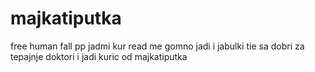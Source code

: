# majkatiputka
free human fall pp
jadmi kur read me gomno
jadi i jabulki tie sa dobri za tepajnje doktori
i jadi kuric od majkatiputka

